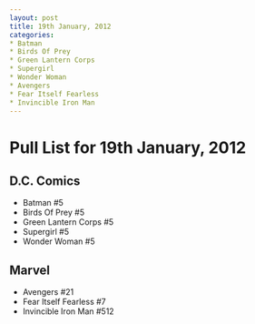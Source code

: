 ```yaml
---
layout: post
title: 19th January, 2012
categories:
* Batman
* Birds Of Prey
* Green Lantern Corps
* Supergirl
* Wonder Woman
* Avengers
* Fear Itself Fearless
* Invincible Iron Man
---
```


# Pull List for 19th January, 2012

## D.C. Comics

* Batman #5
* Birds Of Prey #5
* Green Lantern Corps #5
* Supergirl #5
* Wonder Woman #5

## Marvel

* Avengers #21
* Fear Itself Fearless #7
* Invincible Iron Man #512